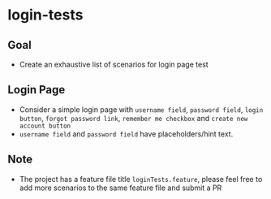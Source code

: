 # login-tests

## Goal
* Create an exhaustive list of scenarios for login page test

## Login Page
* Consider a simple login page with `username field`, `password field`, `login button`, `forgot password link`, `remember me checkbox` and `create new account button` 
* `username field` and `password field` have placeholders/hint text.

## Note
* The project has a feature file title `loginTests.feature`, please feel free to add more scenarios to the same feature file and submit a PR